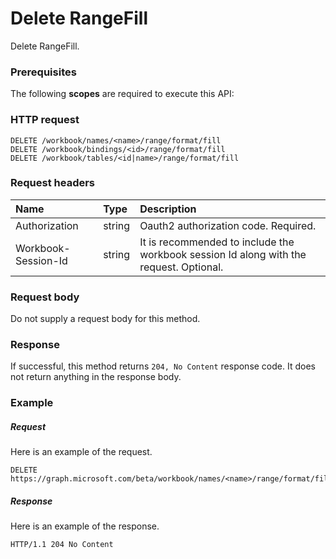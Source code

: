 # Delete RangeFill

Delete RangeFill.
### Prerequisites
The following **scopes** are required to execute this API: 
### HTTP request
<!-- { "blockType": "ignored" } -->
```http
DELETE /workbook/names/<name>/range/format/fill
DELETE /workbook/bindings/<id>/range/format/fill
DELETE /workbook/tables/<id|name>/range/format/fill

```
### Request headers
| Name       | Type | Description|
|:---------------|:--------|:----------|
| Authorization  |string | Oauth2 authorization code. Required.| 
| Workbook-Session-Id  |string |It is recommended to include the workbook session Id along with the request. Optional.|

### Request body
Do not supply a request body for this method.


### Response
If successful, this method returns `204, No Content` response code. It does not return anything in the response body.

### Example
##### Request
Here is an example of the request.
<!-- {
  "blockType": "request",
  "name": "delete_rangefill"
}-->
```http
DELETE https://graph.microsoft.com/beta/workbook/names/<name>/range/format/fill
```
##### Response
Here is an example of the response.
<!-- {
  "blockType": "response",
  "truncated": false
} -->
```http
HTTP/1.1 204 No Content
```

<!-- uuid: 8fcb5dbc-d5aa-4681-8e31-b001d5168d79
2015-10-25 14:57:30 UTC -->
<!-- {
  "type": "#page.annotation",
  "description": "Delete RangeFill",
  "keywords": "",
  "section": "documentation",
  "tocPath": ""
}-->